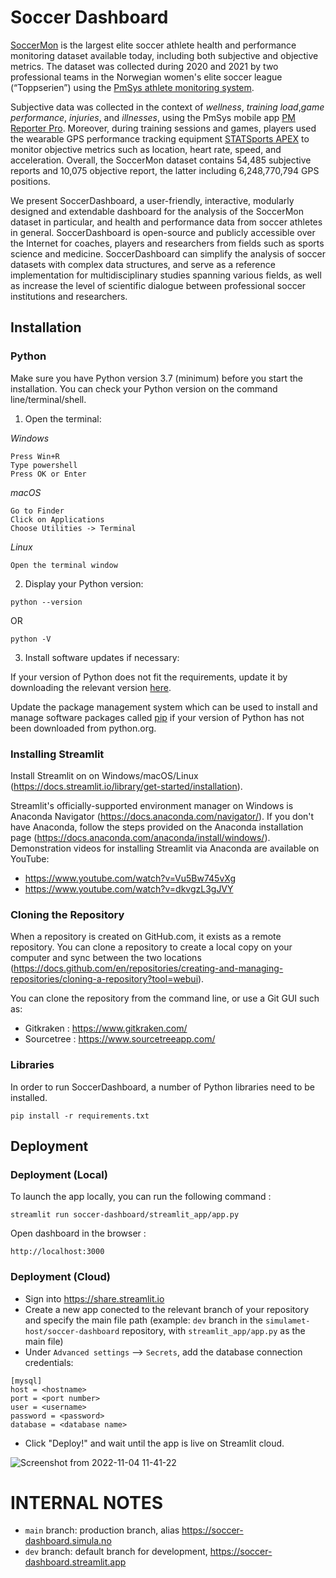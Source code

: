 # Soccer Dashboard

[SoccerMon](https://osf.io/uryz9/) is the largest elite soccer athlete health and performance monitoring dataset available today, including both subjective and objective metrics. The dataset was collected during 2020 and 2021 by two professional teams in the Norwegian women's elite soccer league (“Toppserien”) using the [PmSys athlete monitoring system](https://forzasys.com/pmSys.html). 

Subjective data was collected in the context of _wellness_, _training load_,_game performance_, _injuries_, and _illnesses_, using the PmSys mobile app [PM Reporter Pro](https://play.google.com/store/apps/details?id=com.forzasys.pmsys&hl=en&gl=US&pli=1). Moreover, during training sessions and games, players used the wearable GPS performance tracking equipment [STATSports APEX](https://eu.shop.statsports.com/products/apex-athlete-series) to monitor objective metrics such as location, heart rate, speed, and acceleration. Overall, the SoccerMon dataset contains 54,485 subjective reports and 10,075 objective report, the latter including 6,248,770,794 GPS positions.

We present SoccerDashboard, a user-friendly, interactive, modularly designed and extendable dashboard for the analysis of the SoccerMon dataset in particular, and health and performance data from soccer athletes in general. SoccerDashboard is open-source and publicly accessible over the Internet for coaches, players and researchers from fields such as sports science and medicine. SoccerDashboard can simplify the analysis of soccer datasets with complex data structures, and serve as a reference implementation for multidisciplinary studies spanning various fields, as well as increase the level of scientific dialogue between professional soccer institutions and researchers.


## Installation

### Python

Make sure you have Python version 3.7 (minimum) before you start the installation. You can check your Python version on the command line/terminal/shell. 

1. Open the terminal:

_Windows_

    Press Win+R
    Type powershell
    Press OK or Enter

_macOS_

    Go to Finder
    Click on Applications
    Choose Utilities -> Terminal

_Linux_

    Open the terminal window
   

2. Display your Python version:

```
python --version
```

OR 

```
python -V
```

3. Install software updates if necessary:

If your version of Python does not fit the requirements, update it by downloading the relevant version [here](https://www.python.org/downloads/).

Update the package management system which can be used to install and manage software packages called [pip](https://pip.pypa.io/en/stable/installation/) if your version of Python has not been downloaded from python.org. 


### Installing Streamlit 

Install Streamlit on on Windows/macOS/Linux (https://docs.streamlit.io/library/get-started/installation).

Streamlit's officially-supported environment manager on Windows is Anaconda Navigator (https://docs.anaconda.com/navigator/). If you don't have Anaconda, follow the steps provided on the Anaconda installation page (https://docs.anaconda.com/anaconda/install/windows/). Demonstration videos for installing Streamlit via Anaconda are available on YouTube:

- https://www.youtube.com/watch?v=Vu5Bw745vXg
- https://www.youtube.com/watch?v=dkvgzL3gJVY


### Cloning the Repository

When a repository is created on GitHub.com, it exists as a remote repository. You can clone a repository to create a local copy on your computer and sync between the two locations (https://docs.github.com/en/repositories/creating-and-managing-repositories/cloning-a-repository?tool=webui).

You can clone the repository from the command line, or use a Git GUI such as:

- Gitkraken : https://www.gitkraken.com/
- Sourcetree : https://www.sourcetreeapp.com/


### Libraries

In order to run SoccerDashboard, a number of Python libraries need to be installed. 
<!--- 
- streamlit : version >= 1.14.0 (https://pypi.org/project/streamlit/)
- pandas: version >= 0.18 (https://pypi.org/project/pandas/)
- matplotlib: >= 3.6.0 (https://pypi.org/project/matplotlib/)
- numpy: >= 1.23.4 (https://pypi.org/project/numpy/)
- ploty: >= 5.10.0 (https://pypi.org/project/plotly/)
- scikit-learn: >= 1.1.2 (https://pypi.org/project/scikit-learn/)
- seaborn: >= 0.12.1 (https://pypi.org/project/seaborn/)
- statsmodels: >= 0.13.2 (https://pypi.org/project/statsmodels/)
-->

```
pip install -r requirements.txt
```

<!---
**Python virtual environment:** It is recommended to use a virtual environment. This ensures that the dependencies pulled in for Streamlit don't impact any other Python projects you're working on.
Example environment/dependency management tools:

  - poetry (https://python-poetry.org/)
  - conda (https://www.anaconda.com/products/distribution)
-->
    

## Deployment

### Deployment (Local)

To launch the app locally, you can run the following command : 
<!---
```
streamlit run app.py
```
Please make sure that you need to navigate to the directory where the Python script is saved :
```
soccer-dashboard/streamlit_app 
```
Otherwise, you’ll have to specify the full path to the file : 
-->
```
streamlit run soccer-dashboard/streamlit_app/app.py
```
Open dashboard in the browser :
```
http://localhost:3000 
```

### Deployment (Cloud)

- Sign into https://share.streamlit.io
- Create a new app conected to the relevant branch of your repository and specify the main file path (example: `dev` branch in the `simulamet-host/soccer-dashboard` repository, with `streamlit_app/app.py` as the main file)
- Under `Advanced settings` --> `Secrets`, add the database connection credentials:

```
[mysql]
host = <hostname>
port = <port number>
user = <username>
password = <password>
database = <database name>
``````

- Click "Deploy!" and wait until the app is live on Streamlit cloud.

![Screenshot from 2022-11-04 11-41-22](https://user-images.githubusercontent.com/84230658/199953952-bb704a85-ce38-42aa-87a1-c4217c34db3b.png)


# INTERNAL NOTES

- `main` branch: production branch, alias https://soccer-dashboard.simula.no
- `dev` branch: default branch for development, https://soccer-dashboard.streamlit.app
